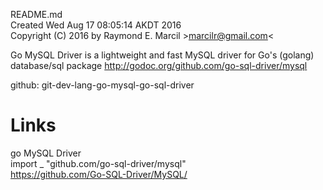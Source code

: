 README.md  
Created Wed Aug 17 08:05:14 AKDT 2016  
Copyright (C) 2016 by Raymond E. Marcil &gt;marcilr@gmail.com&lt;  


Go MySQL Driver is a lightweight and fast MySQL driver for Go's
(golang) database/sql package
http://godoc.org/github.com/go-sql-driver/mysql  


github:  git-dev-lang-go-mysql-go-sql-driver  


Links  
=====  
go MySQL Driver  
import _ "github.com/go-sql-driver/mysql"  
https://github.com/Go-SQL-Driver/MySQL/  
